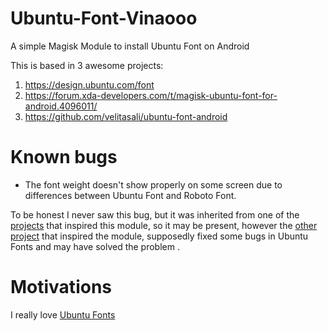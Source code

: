 # Ubuntu-Font-Vinaooo
A simple Magisk Module to install Ubuntu Font on Android

This is based in 3 awesome projects:

 1. https://design.ubuntu.com/font
 2. https://forum.xda-developers.com/t/magisk-ubuntu-font-for-android.4096011/
 3. https://github.com/velitasali/ubuntu-font-android


# Known bugs

 - The font weight doesn't show properly on some screen due to differences between Ubuntu Font and Roboto Font.

To be honest I never saw this bug, but it was inherited from one of the [projects](https://forum.xda-developers.com/t/magisk-ubuntu-font-for-android.4096011/) that inspired this module, so it may be present, however the [other project](https://github.com/velitasali/ubuntu-font-android) that inspired the module, supposedly fixed some bugs in Ubuntu Fonts and may have solved the problem .


# Motivations
I really love [Ubuntu Fonts](https://design.ubuntu.com/font)
<!--stackedit_data:
eyJoaXN0b3J5IjpbNTUzNjk2ODg5LDE1NTUwOTgyNTYsMzg5ND
I1NTAyXX0=
-->